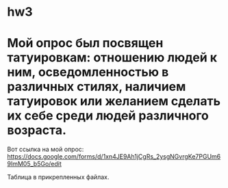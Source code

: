 # hw3
# Мой опрос был посвящен татуировкам: отношению людей к ним, осведомленностью в различных стилях, наличием татуировок или желанием сделать их себе среди людей различного возраста.
Вот ссылка на мой опрос:
https://docs.google.com/forms/d/1xn4JE9Ah1jCgRs_2ysgNGvrgKe7PGUm69ImM05_b5Go/edit

Таблица в прикрепленных файлах.

